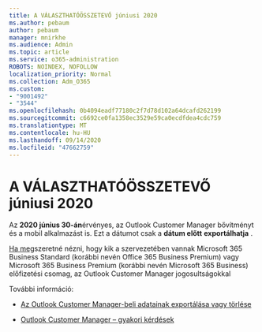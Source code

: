 ```yaml
---
title: A VÁLASZTHATÓÖSSZETEVŐ júniusi 2020
ms.author: pebaum
author: pebaum
manager: mnirkhe
ms.audience: Admin
ms.topic: article
ms.service: o365-administration
ROBOTS: NOINDEX, NOFOLLOW
localization_priority: Normal
ms.collection: Adm_O365
ms.custom:
- "9001492"
- "3544"
ms.openlocfilehash: 0b4094eadf77180c2f7d78d102a64dcafd262199
ms.sourcegitcommit: c6692ce0fa1358ec3529e59ca0ecdfdea4cdc759
ms.translationtype: MT
ms.contentlocale: hu-HU
ms.lasthandoff: 09/14/2020
ms.locfileid: "47662759"
---
```

# <a name="ocm-to-be-retired-june-2020"></a>A VÁLASZTHATÓÖSSZETEVŐ júniusi 2020


Az **2020 június 30-án**érvényes, az Outlook Customer Manager bővítményt és a mobil alkalmazást is. Ezt a dátumot csak a **dátum előtt** **exportálhatja** .  

[Ha meg](https://admin.microsoft.com/AdminPortal/Home?ref=/users)szeretné nézni, hogy kik a szervezetében vannak Microsoft 365 Business Standard (korábbi nevén Office 365 Business Premium) vagy Microsoft 365 Business Premium (korábbi nevén Microsoft 365 Business) előfizetési csomag, az Outlook Customer Manager jogosultságokkal

További információ:

- [Az Outlook Customer Manager-beli adatainak exportálása vagy törlése](https://support.office.com/article/1a421cb4-e8de-4b44-bfb8-710b92820439)

- [Outlook Customer Manager – gyakori kérdések](https://support.office.com/article/88e127ca-43a1-4c9d-8d52-6ad3a80f9c32)
